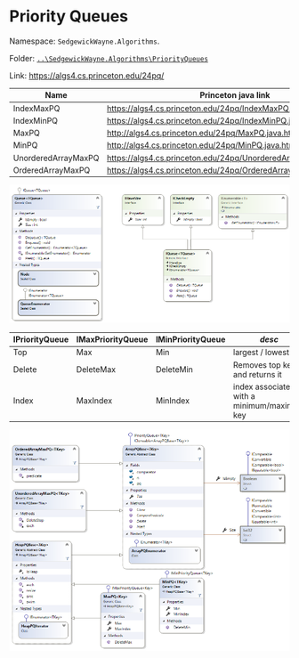 # Priority Queues

Namespace: `SedgewickWayne.Algorithms`.

Folder: [`..\SedgewickWayne.Algorithms\PriorityQueues`](..\SedgewickWayne.Algorithms\PriorityQueues)

Link: https://algs4.cs.princeton.edu/24pq/

Name | Princeton java link | Misc 
--- | --- | ---
IndexMaxPQ | https://algs4.cs.princeton.edu/24pq/IndexMaxPQ.java.html | Y
IndexMinPQ | https://algs4.cs.princeton.edu/24pq/IndexMinPQ.java.html | Y
MaxPQ | http://algs4.cs.princeton.edu/24pq/MaxPQ.java.html | Y
MinPQ | http://algs4.cs.princeton.edu/24pq/MinPQ.java.html | Y
UnorderedArrayMaxPQ | https://algs4.cs.princeton.edu/24pq/UnorderedArrayMaxPQ.java.html | N
OrderedArrayMaxPQ | https://algs4.cs.princeton.edu/24pq/OrderedArrayMaxPQ.java.html | N

![](IQueue{T}.png)

IPriorityQueue | IMaxPriorityQueue | IMinPriorityQueue | _desc_
--- | --- | --- | ---
Top | Max | Min | largest / lowest key
Delete | DeleteMax | DeleteMin | Removes top key and returns it
Index | MaxIndex | MinIndex | index associated with a minimum/maximum key

![](ArrayPQBase{T}.png)
